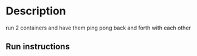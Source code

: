# Description
run 2 containers and have them ping pong back and forth with each other


## Run instructions


